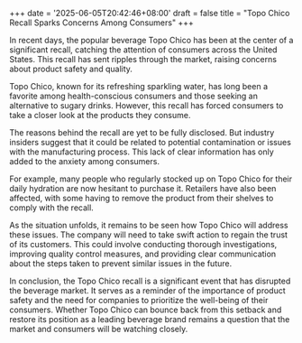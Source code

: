 +++
date = '2025-06-05T20:42:46+08:00'
draft = false
title = "Topo Chico Recall Sparks Concerns Among Consumers"
+++

In recent days, the popular beverage Topo Chico has been at the center of a significant recall, catching the attention of consumers across the United States. This recall has sent ripples through the market, raising concerns about product safety and quality. 

Topo Chico, known for its refreshing sparkling water, has long been a favorite among health-conscious consumers and those seeking an alternative to sugary drinks. However, this recall has forced consumers to take a closer look at the products they consume. 

The reasons behind the recall are yet to be fully disclosed. But industry insiders suggest that it could be related to potential contamination or issues with the manufacturing process. This lack of clear information has only added to the anxiety among consumers. 

For example, many people who regularly stocked up on Topo Chico for their daily hydration are now hesitant to purchase it. Retailers have also been affected, with some having to remove the product from their shelves to comply with the recall. 

As the situation unfolds, it remains to be seen how Topo Chico will address these issues. The company will need to take swift action to regain the trust of its customers. This could involve conducting thorough investigations, improving quality control measures, and providing clear communication about the steps taken to prevent similar issues in the future. 

In conclusion, the Topo Chico recall is a significant event that has disrupted the beverage market. It serves as a reminder of the importance of product safety and the need for companies to prioritize the well-being of their consumers. Whether Topo Chico can bounce back from this setback and restore its position as a leading beverage brand remains a question that the market and consumers will be watching closely.